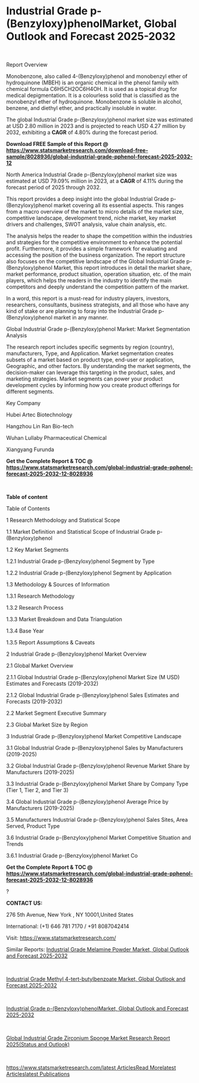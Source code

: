 <h1>Industrial Grade p-(Benzyloxy)phenolMarket, Global Outlook and Forecast 2025-2032</h1><br/><p>Report Overview</p>
 
 
 
 <p>Monobenzone, also called 4-(Benzyloxy)phenol and monobenzyl ether of hydroquinone (MBEH) is an organic chemical in the phenol family with chemical formula C6H5CH2OC6H4OH. It is used as a topical drug for medical depigmentation. It is a colourless solid that is classified as the monobenzyl ether of hydroquinone. Monobenzone is soluble in alcohol, benzene, and diethyl ether, and practically insoluble in water.</p>
 
 
 
 <p>The global Industrial Grade p-(Benzyloxy)phenol market size was estimated at USD 2.80 million in 2023 and is projected to reach USD 4.27 million by 2032, exhibiting a <strong>CAGR</strong> of 4.80% during the forecast period.</p>
 
 
 
 <p><strong>Download FREE Sample of this Report @ <a href="https://www.statsmarketresearch.com/download-free-sample/8028936/global-industrial-grade-pphenol-forecast-2025-2032-12">https://www.statsmarketresearch.com/download-free-sample/8028936/global-industrial-grade-pphenol-forecast-2025-2032-12</a></strong></p>
 
 
 
 <p>North America Industrial Grade p-(Benzyloxy)phenol market size was estimated at USD 79.09% million in 2023, at a <strong>CAGR</strong> of 4.11% during the forecast period of 2025 through 2032.</p>
 
 
 
 <p>This report provides a deep insight into the global Industrial Grade p-(Benzyloxy)phenol market covering all its essential aspects. This ranges from a macro overview of the market to micro details of the market size, competitive landscape, development trend, niche market, key market drivers and challenges, SWOT analysis, value chain analysis, etc.</p>
 
 
 
 <p>The analysis helps the reader to shape the competition within the industries and strategies for the competitive environment to enhance the potential profit. Furthermore, it provides a simple framework for evaluating and accessing the position of the business organization. The report structure also focuses on the competitive landscape of the Global Industrial Grade p-(Benzyloxy)phenol Market, this report introduces in detail the market share, market performance, product situation, operation situation, etc. of the main players, which helps the readers in the industry to identify the main competitors and deeply understand the competition pattern of the market.</p>
 
 
 
 <p>In a word, this report is a must-read for industry players, investors, researchers, consultants, business strategists, and all those who have any kind of stake or are planning to foray into the Industrial Grade p-(Benzyloxy)phenol market in any manner.</p>
 
 
 
 <p>Global Industrial Grade p-(Benzyloxy)phenol Market: Market Segmentation Analysis</p>
 
 
 
 <p>The research report includes specific segments by region (country), manufacturers, Type, and Application. Market segmentation creates subsets of a market based on product type, end-user or application, Geographic, and other factors. By understanding the market segments, the decision-maker can leverage this targeting in the product, sales, and marketing strategies. Market segments can power your product development cycles by informing how you create product offerings for different segments.</p>
 
 
 
 <p>Key Company</p>
 
 
 
 <p>Hubei Artec Biotechnology</p>
 
 
 
 <p>Hangzhou Lin Ran Bio-tech</p>
 
 
 
 <p>Wuhan Lullaby Pharmaceutical Chemical</p>
 
 
 
 <p>Xiangyang Furunda</p>
 
 
 
 <div><b>Get the Complete Report & TOC @ <a href="https://www.statsmarketresearch.com/global-industrial-grade-pphenol-forecast-2025-2032-12-8028936">https://www.statsmarketresearch.com/global-industrial-grade-pphenol-forecast-2025-2032-12-8028936</a></b></div>
 
 
 
 <p><br />
 
 <b>Table of content</b></p>
 
 
 
 <p>Table of Contents<br />
 
 1 Research Methodology and Statistical Scope<br />
 
 1.1 Market Definition and Statistical Scope of Industrial Grade p-(Benzyloxy)phenol<br />
 
 1.2 Key Market Segments<br />
 
 1.2.1 Industrial Grade p-(Benzyloxy)phenol Segment by Type<br />
 
 1.2.2 Industrial Grade p-(Benzyloxy)phenol Segment by Application<br />
 
 1.3 Methodology & Sources of Information<br />
 
 1.3.1 Research Methodology<br />
 
 1.3.2 Research Process<br />
 
 1.3.3 Market Breakdown and Data Triangulation<br />
 
 1.3.4 Base Year<br />
 
 1.3.5 Report Assumptions & Caveats<br />
 
 2 Industrial Grade p-(Benzyloxy)phenol Market Overview<br />
 
 2.1 Global Market Overview<br />
 
 2.1.1 Global Industrial Grade p-(Benzyloxy)phenol Market Size (M USD) Estimates and Forecasts (2019-2032)<br />
 
 2.1.2 Global Industrial Grade p-(Benzyloxy)phenol Sales Estimates and Forecasts (2019-2032)<br />
 
 2.2 Market Segment Executive Summary<br />
 
 2.3 Global Market Size by Region<br />
 
 3 Industrial Grade p-(Benzyloxy)phenol Market Competitive Landscape<br />
 
 3.1 Global Industrial Grade p-(Benzyloxy)phenol Sales by Manufacturers (2019-2025)<br />
 
 3.2 Global Industrial Grade p-(Benzyloxy)phenol Revenue Market Share by Manufacturers (2019-2025)<br />
 
 3.3 Industrial Grade p-(Benzyloxy)phenol Market Share by Company Type (Tier 1, Tier 2, and Tier 3)<br />
 
 3.4 Global Industrial Grade p-(Benzyloxy)phenol Average Price by Manufacturers (2019-2025)<br />
 
 3.5 Manufacturers Industrial Grade p-(Benzyloxy)phenol Sales Sites, Area Served, Product Type<br />
 
 3.6 Industrial Grade p-(Benzyloxy)phenol Market Competitive Situation and Trends<br />
 
 3.6.1 Industrial Grade p-(Benzyloxy)phenol Market Co</p>
 
 
 
 <div><b>Get the Complete Report & TOC @ <a href="https://www.statsmarketresearch.com/global-industrial-grade-pphenol-forecast-2025-2032-12-8028936">https://www.statsmarketresearch.com/global-industrial-grade-pphenol-forecast-2025-2032-12-8028936</a></b></div>
 
 
 
 <p>? </p>
 
 
 
 <p><b>CONTACT US:</b><br />
 
 276 5th Avenue, New York , NY 10001,United States<br />
 
 International: (+1) 646 781 7170 / +91 8087042414<br />
 
 Visit: <a href="https://www.statsmarketresearch.com/">https://www.statsmarketresearch.com/</a><br />
 
 Similar Reports: <a href="https://www.statsmarketresearch.com/global-industrial-grade-pphenol-forecast-2025-2032-12-8028936">Industrial Grade Melamine Powder Market, Global Outlook and Forecast 2025-2032 </a><br />
 
 <br />
 
 <a href="https://www.statsmarketresearch.com/global-industrial-grade-pphenol-forecast-2025-2032-12-8028936">Industrial Grade Methyl 4-tert-butylbenzoate Market, Global Outlook and Forecast 2025-2032</a><br />
 
 <br />
 
 <a href="https://www.statsmarketresearch.com/global-industrial-grade-pphenol-forecast-2025-2032-12-8028936">Industrial Grade p-(Benzyloxy)phenolMarket, Global Outlook and Forecast 2025-2032 </a><br />
 
 <br />
 
 <a href="https://www.statsmarketresearch.com/global-industrial-grade-pphenol-forecast-2025-2032-12-8028936">Global Industrial Grade Zirconium Sponge Market Research Report 2025(Status and Outlook)</a><br />
 
 <br />
 
 <a href="https://gyeongbokgung.com">https://www.statsmarketresearch.com/</a><a href="https://hallyeomaritime.com">latest Articles</a><a href="https://jingwansa.com">Read More</a><a href="https://nguoiviet.jp/">latest Articles</a><a href="https://www.intelmarketresearch.com/">latest Publications</a></p>
